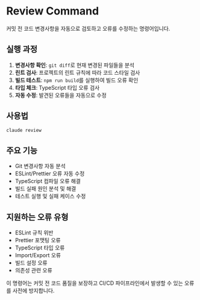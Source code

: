 # Review Command

커밋 전 코드 변경사항을 자동으로 검토하고 오류를 수정하는 명령어입니다.

## 실행 과정

1. **변경사항 확인**: `git diff`로 현재 변경된 파일들을 분석
2. **린트 검사**: 프로젝트의 린트 규칙에 따라 코드 스타일 검사
3. **빌드 테스트**: `npm run build`를 실행하여 빌드 오류 확인
4. **타입 체크**: TypeScript 타입 오류 검사
5. **자동 수정**: 발견된 오류들을 자동으로 수정

## 사용법

```bash
claude review
```

## 주요 기능

- Git 변경사항 자동 분석
- ESLint/Prettier 오류 자동 수정
- TypeScript 컴파일 오류 해결
- 빌드 실패 원인 분석 및 해결
- 테스트 실행 및 실패 케이스 수정

## 지원하는 오류 유형

- ESLint 규칙 위반
- Prettier 포맷팅 오류
- TypeScript 타입 오류
- Import/Export 오류
- 빌드 설정 오류
- 의존성 관련 오류

이 명령어는 커밋 전 코드 품질을 보장하고 CI/CD 파이프라인에서 발생할 수 있는 오류를 사전에 방지합니다.